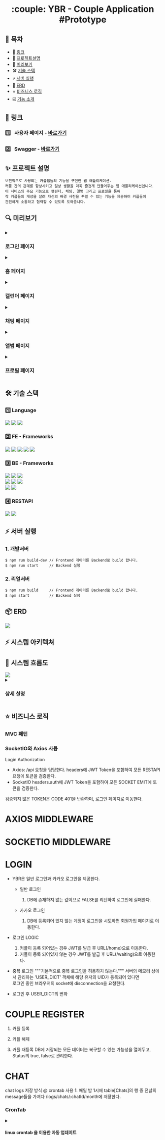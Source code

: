 <div align="center">
    <h1> :couple: YBR - Couple Application #Prototype</h1>
</div>

<div align="left">

## :bookmark_tabs: 목차
- 🔗 [링크](#-링크)
- 💏 [프로젝트설명](#-프로젝트-설명)
- 📜 [미리보기](#-미리보기)
- 🛠 [기술 스택](#-기술-스택)
- ⚡ [서버 실행](#-서버-실행)
- 📁 [ERD](#-erd)
- ⭐ [비즈니스 로직](#-비즈니스-로직)
- ☑️ [기능 소개](#-기능-소개)

## **🔗 링크**
### 1️⃣ &nbsp; 사용자 페이지 - <a href="https://ybr.pritras.com" target="_blank">바로가기</a>
### 2️⃣ &nbsp; Swagger - <a href="https://ybr.pritras.com/api-docs" target="_blank">바로가기</a>

## **✨ 프로젝트 설명**
```
보편적으로 사용되는 커플앱들의 기능을 구현한 웹 애플리케이션.
커플 간의 관계를 향상시키고 일상 생활을 더욱 즐겁게 만들어주는 웹 애플리케이션입니다.
이 서비스의 주요 기능으로 캘린더, 채팅, 앨범 그리고 프로필을 통해
각 커플들의 개성을 살려 자신의 배경 사진을 꾸밀 수 있는 기능을 제공하여 커플들이
간편하게 소통하고 협력할 수 있도록 도와줍니다.
```

## **🔍 미리보기**

<details>
    <summary><h3>로그인 페이지</h3></summary>
    <table>
        <tr>
            <td>
                <kbd>
                    <img src="https://github.com/primero-pjh/ybr/assets/58695375/5ff903e6-0467-4192-8178-be7a05dfc9e7" />        
                </kbd>
            </td>
            <td >
                <div style="min-width: 50%;">
                    <h3>📃 설명</h3>
                </div>
                <div>
                    :one: &nbsp;YBR 서비스를 이용하기 위한 로그인 페이지 입니다.
                    <br>
                    :two: 일반 로그인과 카카오 로그인을 제공합니다.
                    <br>
                    :three: 회원가입을 통해 YBR 서비스를 이용할 수 있습니다.                
                </div>
            </td>
        </tr>
    </table>
</details>
<details>
    <summary><h3>홈 페이지</h3></summary>
    <table>
        <tr>
            <td>
                <kbd>
                    <img src="https://github.com/primero-pjh/ybr/assets/58695375/39999459-1de2-4e34-8f98-9535b5c7fd84" />        
                </kbd>
            </td>
            <td>
                <div>
                    <h3>📃 설명</h3>
                </div>
                <div>
                    :one: YBR 서비스의 기본이 되는 Index 페이지입니다.
                    <br>
                    :two: 커플과 함께 꾸민 배경사진을 볼 수 있습니다.
                    <br>
                    :three: 등록한 일정 List를 볼 수 있습니다.
                    <br>
                    :four: 등록한 앨범 List를 볼 수 있습니다. 
                </div>
            </td>
        </tr>
    </table>
</details>
<details>
    <summary><h3>캘린더 페이지</h3></summary>
    <table>
        <tr>
            <td>
                <kbd>
                    <img src="https://github.com/primero-pjh/ybr/assets/58695375/dc7d1d16-50d2-4728-a63a-ff753420217f" />        
                </kbd>
            </td>
            <td>
                <div>
                    <h3>📃 설명</h3>
                </div>
                <div>
                    :one: YBR 서비스에서 제공하는 캘린더 페이지입니다.
                    <br>
                    :two: 커플과 함께 일정을 등록, 수정 및 삭제 할 수 있는 페이지입니다.
                    <br>
                    :three: 일정을 유형별로 볼 수 있는 캘린더 필터 기능을 제공합니다.
                    <br>
                    :four: 월간, 주간, 일간 단위로 조회가 가능합니다.
                </div>
            </td>
        </tr>
    </table>
</details>
<details>
    <summary><h3>채팅 페이지</h3></summary>
    <table>
        <tr>
            <td>
                <kbd>
                    <img src="https://github.com/primero-pjh/ybr/assets/58695375/caf433c0-c592-4492-96f6-f1e821e94068" />
                </kbd>
            </td>
            <td>
                <div>
                    <h3>📃 설명</h3>
                </div>
                <div>
                    :one: YBR 서비스에서 제공하는 채팅 페이지입니다.
                    <br>
                    :two: 커플과 이야기를 주고 받을 수 있습니다.
                    <br>
                </div>
            </td>
        </tr>
    </table>
</details>
<details>
    <summary><h3>앨범 페이지</h3></summary>
    <table>
        <tr>
            <td>
                <kbd>
                    <img src="https://github.com/primero-pjh/ybr/assets/58695375/3a66e4a3-f3b8-4803-ade9-159d2127a7d0" />
                </kbd>
            </td>
            <td>
                <div>
                    <h3>📃 설명</h3>
                </div>
                <div>
                    :one: YBR 서비스에서 제공하는 앨범 페이지입니다.
                    <br>
                    :two: 우측 하단의 Fab Button을 통해 앨범을 추가할 수 있습니다.
                    <br>
                    :three: 등록한 앨범을 조회하고, 수정할 수 있습니다.
                </div>
            </td>
        </tr>
    </table>
</details>
<details>
    <summary><h3>프로필 페이지</h3></summary>
    <table>
        <tr>
            <td>
                <kbd>
                    <img src="https://github.com/primero-pjh/ybr/assets/58695375/64abace4-c92f-42c7-bee3-d036aeed681d" />
                </kbd>
            </td>
            <td>
                <div>
                    <h3>📃 설명</h3>
                </div>
                <div>
                    :one: YBR 서비스에서 제공하는 프로필 페이지입니다.
                    <br>
                    :two: 좌측 Layer으로 각 Components를 드래그하여 아이템들을 배치할 수 있습니다.
                    <br>
                    :three: 우측 Layer에 Tools로 배경이미지를 삽입하거나, 텍스트를 배치할 수 있고 미리볼 수 있습니다.
                    <br>
                </div>
            </td>
        </tr>
    </table>
</details>

## **🛠 기술 스택**

### **:one: Language**
<img src="https://img.shields.io/badge/nodejs-339933?style=for-the-badge&logo=nodedotjs&logoColor=white">
<img src="https://img.shields.io/badge/javascript-F7DF1E?style=for-the-badge&logo=javascript&logoColor=white"> 
<img src="https://img.shields.io/badge/html5-E34F26?style=for-the-badge&logo=html5&logoColor=white"> 
<br>

### **:two: FE - Frameworks**
<img src="https://img.shields.io/badge/Vue-4FC08D?style=for-the-badge&logo=Vue.js&logoColor=white"> 
<img src="https://img.shields.io/badge/Quasar-050A14?style=for-the-badge&logo=Quasar&logoColor=white">
<img src="https://img.shields.io/badge/SocketIO-010101?style=for-the-badge&logo=socketdotio&logoColor=white">
<img src="https://img.shields.io/badge/AXIOS-5A29E4?style=for-the-badge&logo=axios&logoColor=white">
<img src="https://img.shields.io/badge/Toast-000000?style=for-the-badge&logo=&logoColor=white">
<br>

### **:three: BE - Frameworks**
<img src="https://img.shields.io/badge/Express-000000?style=for-the-badge&logo=express&logoColor=white">
<img src="https://img.shields.io/badge/JWT-000000?style=for-the-badge&logo=&logoColor=white">    
<img src="https://img.shields.io/badge/MySQL-4479A1?style=for-the-badge&logo=MySQL&logoColor=white">
<br>
<img src="https://img.shields.io/badge/Linux-FCC624?style=for-the-badge&logo=linux&logoColor=white"> 
<img src="https://img.shields.io/badge/nginx-009639?style=for-the-badge&logo=nginx&logoColor=white"> 
<img src="https://img.shields.io/badge/letsencrypt-003A70?style=for-the-badge&logo=letsencrypt&logoColor=white"> 
<br>
<img src="https://img.shields.io/badge/swagger-85EA2D?style=for-the-badge&logo=swagger&logoColor=white">
<img src="https://img.shields.io/badge/github-181717?style=for-the-badge&logo=github&logoColor=white">
<br>

### **:four: RESTAPI**
<img src="https://img.shields.io/badge/kakao-FFCD00?style=for-the-badge&logo=kakao&logoColor=white">
<img src="https://img.shields.io/badge/naver-03C75A?style=for-the-badge&logo=naver&logoColor=white">
</div>


## **⚡ 서버 실행**

### 1. 개발서버 
```
$ npm run build-dev // Frontend 데이터를 Backend로 build 합니다.
$ npm run start     // Backend 실행
```
### 2. 리얼서버
```
$ npm run build     // Frontend 데이터를 Backend로 build 합니다.
$ npm start         // Backend 실행
```

    
## **📦 ERD**
<kbd>
    <img src="https://github.com/primero-pjh/ybr/assets/58695375/6fb45a06-23bf-459f-932a-fb81a1da2939" />
</kbd>

## **⚡ 시스템 아키텍쳐**


## **🔀 시스템 흐름도**

<kbd>
    <img src="https://github.com/primero-pjh/ybr/assets/58695375/0aafc683-f8f6-4138-9eae-8649bca5e877" />
</kbd>

<details>
    <summary><h3>상세 설명</h3></summary>

    1. 클라이언트는 YBR에서 제공하는 FE(Vue)를 통해 커플 웹 서비스를 이용할 수 있습니다.
    2. 서버는 Node-Express-Framework를 사용하여 모든 요청을 응답합니다.
    3. 올바른 사용자 검증을 위해 모든 Rest-API 요청에 JWT Token을 포함하여 전송합니다.
    4. 서버는 모든 요청의 JWT Token을 검증합니다. 
    5. 올바른 요청에서의 데이터를 조회하고 저장하며 사용자의 요청을 성공, 실패를 반환합니다.
        
</details>

## ⭐ 비즈니스 로직

### MVC 패턴

### SocketIO와 Axios 사용
Login Authorization
- Axios: /api 요청을 담당한다.
    headers에 JWT Token을 포함하여 모든 RESTAPI 요청에 토큰을 검증한다.
- SocketIO
    headers.auth에 JWT Token을 포함하여 모든 SOCKET EMIT에 토큰을 검증한다.

검증되지 않은 TOKEN은 CODE 401을 반환하며, 로그인 페이지로 이동한다.

# AXIOS MIDDLEWARE

# SOCKETIO MIDDLEWARE

# LOGIN 
- YBR은 일반 로그인과 카카오 로그인을 제공한다.
    * 일반 로그인
        1. DB에 존재하지 않는 값이므로 FALSE를 리턴하여 로그인에 실패한다.

    * 카카오 로그인
        1. DB에 등록되어 있지 않는 계정이 로그인을 시도하면 회원가입 페이지로 이동한다.
        

* 로그인 LOGIC
    1. 커플이 등록 되어있는 경우
        JWT를 발급 후 URL(/home)으로 이동한다.
    2. 커플이 등록 되어있지 않는 경우 
        JWT를 발급 후 URL(/waiting)으로 이동한다.
    
* 중복 로그인
    """기본적으로 중복 로그인을 허용하지 않는다."""
    서버의 메모리 상에서 관리하는 'USER_DICT' 객체에 해당 유저의 UID가 등록되어 있다면  
    로그인 중인 브라우저의 socket에 disconnection을 요청한다. 

* 로그인 후 USER_DICT의 변화


# COUPLE REGISTER
1. 커플 등록

2. 커플 해제

3. 커플 재등록
    DB에 저장되는 모든 데이터는 복구할 수 있는 가능성을 열어두고,  Status의 true, false로 관리한다.


    
# CHAT
chat logs 저장 방식
    @ crontab 사용
    1. 매일 밤 1시에 table[Chats]의 행 중 전날의 message들을 가져다 /logs/chats/:chatId/month에 저장한다.

### CronTab
<details>
    <summary><h4>linux crontab 을 이용한 자동 업데이트</h4></summary>
    - crontab list
    - code
</details>

